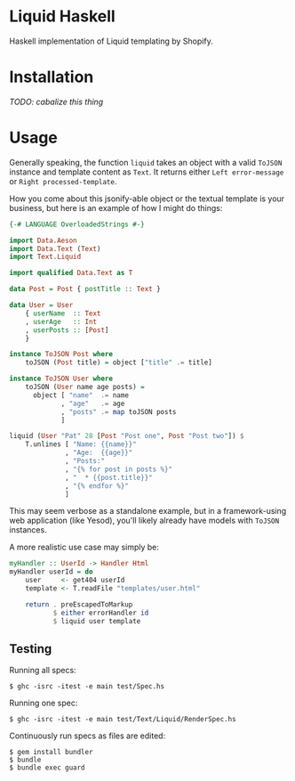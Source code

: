 # Liquid Haskell

Haskell implementation of Liquid templating by Shopify.

# Installation

*TODO: cabalize this thing*

# Usage

Generally speaking, the function `liquid` takes an object with a valid 
`ToJSON` instance and template content as `Text`. It returns either 
`Left error-message` or `Right processed-template`.

How you come about this jsonify-able object or the textual template is 
your business, but here is an example of how I might do things:

```haskell
{-# LANGUAGE OverloadedStrings #-}

import Data.Aeson
import Data.Text (Text)
import Text.Liquid

import qualified Data.Text as T

data Post = Post { postTitle :: Text }

data User = User
    { userName  :: Text
    , userAge   :: Int
    , userPosts :: [Post]
    }

instance ToJSON Post where
    toJSON (Post title) = object ["title" .= title]

instance ToJSON User where
    toJSON (User name age posts) =
      object [ "name"  .= name
             , "age"   .= age
             , "posts" .= map toJSON posts
             ]

liquid (User "Pat" 28 [Post "Post one", Post "Post two"]) $
    T.unlines [ "Name: {{name}}"
              , "Age:  {{age}}"
              , "Posts:"
              , "{% for post in posts %}"
              , "  * {{post.title}}"
              , "{% endfor %}"
              ]
```

This may seem verbose as a standalone example, but in a framework-using 
web application (like Yesod), you'll likely already have models with 
`ToJSON` instances.

A more realistic use case may simply be:

```haskell
myHandler :: UserId -> Handler Html
myHandler userId = do
    user     <- get404 userId
    template <- T.readFile "templates/user.html"

    return . preEscapedToMarkup
           $ either errorHandler id
           $ liquid user template
```

## Testing

Running all specs:

```
$ ghc -isrc -itest -e main test/Spec.hs
```

Running one spec:

```
$ ghc -isrc -itest -e main test/Text/Liquid/RenderSpec.hs
```

Continuously run specs as files are edited:

```
$ gem install bundler
$ bundle
$ bundle exec guard
```
